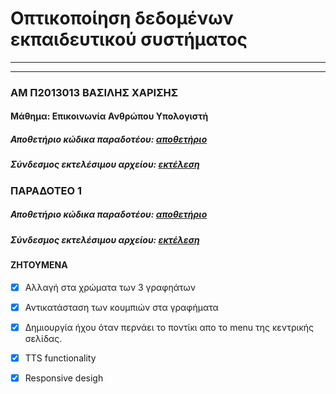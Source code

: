 # Οπτικοποίηση δεδομένων εκπαιδευτικού συστήματος 
---
___
### ΑΜ Π2013013 ΒΑΣΙΛΗΣ ΧΑΡΙΣΗΣ
#### Μάθημα: Επικοινωνία Ανθρώπου Υπολογιστή 
##### Αποθετήριο κώδικα παραδοτέου: [αποθετήριο]("αποθετήριο")
##### Σύνδεσμος εκτελέσιμου αρχείου: [εκτέλεση]("εκτέλεση")

### ΠΑΡΑΔΟΤΕΟ 1
##### Αποθετήριο κώδικα παραδοτέου: [αποθετήριο]("αποθετήριο")
##### Σύνδεσμος εκτελέσιμου αρχείου: [εκτέλεση]("εκτέλεση")

#### ΖΗΤΟΥΜΕΝΑ
* [X] Αλλαγή στα χρώματα των 3 γραφηάτων
* [X] Αντικατάσταση των κουμπιών στα γραφήματα
* [X] Δημιουργία ήχου όταν περνάει το ποντίκι απο το menu της κεντρικής σελίδας.
* [X] TTS functionality 
* [X] Responsive desigh
 
 

